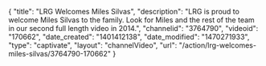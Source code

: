 {
    "title": "LRG Welcomes Miles Silvas",
    "description": "LRG is proud to welcome Miles Silvas to the family. Look for Miles and the rest of the team in our second full length video in 2014.",
    "channelid": "3764790",
    "videoid": "170662",
    "date_created": "1401412138",
    "date_modified": "1470271933",
    "type": "captivate",
    "layout": "channelVideo",
    "url": "\/action\/lrg-welcomes-miles-silvas\/3764790-170662"
}